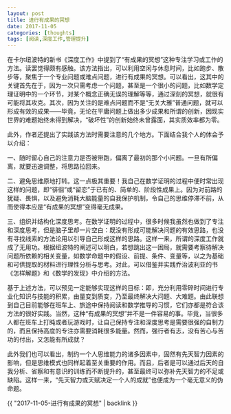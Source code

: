 ```yaml
---
layout: post
title: 进行有成果的冥想
date: 2017-11-05
categories: [thoughts]
tags: [阅读,深度工作,管理提升]
---
```


在卡尔纽波特的新书《深度工作》中提到了“有成果的冥想”这种专注学习或工作的方法。读罢觉得颇有感触。该方法指出，可以利用空闲与休息时间，比如跑步、散步等，聚焦于一个专业问题或难点问题，进行有成果的冥想。可以看出，这其中的关键首先在于，因为一次只需考虑一个问题，甚至是一个很小的问题，比如数学定理证明中的一个环节，对某个概念正确无误的理解等等，通过深刻的冥想，就很有可能将其攻克。其次，因为关注的是难点问题而不是“无关大雅”普通问题，就可以形成有效的成果——毕竟，无论在平庸问题上做出多少成果和所谓的创新，因现实世界的难题始终未得到解决，“破坏性”的创新始终未曾露面，其实质效率都为零。

此外，作者还提出了实践该方法时需要注意的几个地方。下面结合我个人的体会予以介绍：

一、随时留心自己的注意力是否被带跑，偏离了最初的那个小问题。一旦有所偏离，就要迅速调整，将思路拉回来。

二、避免思维原地打转。这一点极其重要！我自己在数学证明的过程中便时常出现这样的问题，即“徘徊”或“留恋”于已有的、简单的、阶段性成果上。因为对前路的犹疑、畏惧，以及避免消耗大脑能量的自我保护机制，令自己的思维停滞不前，从而使得本应是“有成果的冥想”变得毫无成果。

三、组织并结构化深度思考。在数学证明的过程中，很多时候我虽然也做到了专注和深度思考，但是脑子里却一片空白：既没有形成可能解决问题的有效思路，也没有寻找线索的方法论用以引导自己形成这样的思路。这样一来，所谓的深度工作就成了无用功。根据纽波特的阐述可以明白，若想跳出这一困局，就需要考察待解决问题所依赖的相关变量，如数学命题中的假设、前提、条件、变量等，以之为基础和可供提取的材料进行理性分析与思考。对此，可以借鉴并实践乔治波利亚的书《怎样解题》和《数学的发现》中介绍的方法。

基于上述方法，可以预见一定能够实现这样的目标：即，充分利用零碎时间进行专业化知识与技能的积累，由量变到质变，乃至最终解决大问题、大难题。由此联想到自己目前能够在班车上、旅途中保持阅读和数学推导的习惯，它们亦都是符合该方法的很好实践。当然，这种“有成果的冥想”并不是一件容易的事。毕竟，当很多人都在班车上打盹或者玩游戏时，让自己保持专注和深度思考是需要很强的自制力的，而且保持高度的专注亦需要消耗很多能量。然而，强行者有志，没有苦心与苦功的付出，又怎能有所成就？

此外我们也可以看出，制约一个人思维能力的诸多因素中，固然有先天智力因素的影响，但是思维模式也同样起着至关重要的作用。而且，后者是可以通过后天的自我分析、省察和有意识的训练而不断提升的，甚至最终可以弥补先天智力的不足或缺陷。这样一来，“先天智力或天赋决定一个人的成就”也便成为一个毫无意义的伪命题。

{{ "2017-11-05-进行有成果的冥想" | backlink }}
